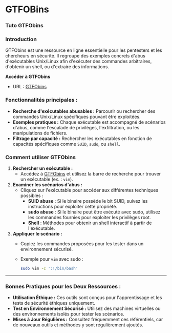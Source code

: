 # GTFOBins

### **Tuto GTFObins**

### **Introduction**

GTFObins est une ressource en ligne essentielle pour les pentesters et les chercheurs en sécurité. Il regroupe des exemples concrets d'abus d'exécutables Unix/Linux afin d'exécuter des commandes arbitraires, d'obtenir un shell, ou d'extraire des informations.

**Accéder à GTFObins**

* URL : [GTFObins](https://gtfobins.github.io/)

### **Fonctionnalités principales :**

* **Recherche d'exécutables abusables :** Parcourir ou rechercher des commandes Unix/Linux spécifiques pouvant être exploitées.
* **Exemples pratiques :** Chaque exécutable est accompagné de scénarios d'abus, comme l'escalade de privilèges, l'exfiltration, ou les manipulations de fichiers.
* **Filtrage par capacité :** Rechercher les exécutables en fonction de capacités spécifiques comme `SUID`, `sudo`, ou `shell`.

### **Comment utiliser GTFObins**

1. **Rechercher un exécutable :**
   * Accédez à [GTFObins](https://gtfobins.github.io/) et utilisez la barre de recherche pour trouver un exécutable (ex. : `vim`).
2. **Examiner les scénarios d'abus :**
   * Cliquez sur l'exécutable pour accéder aux différentes techniques possibles :
     * **SUID abuse** : Si le binaire possède le bit SUID, suivez les instructions pour exploiter cette propriété.
     * **sudo abuse** : Si le binaire peut être exécuté avec sudo, utilisez les commandes fournies pour exploiter les privilèges root.
     * **Shell** : Méthodes pour obtenir un shell interactif à partir de l'exécutable.
3. **Appliquer le scénario :**
   * Copiez les commandes proposées pour les tester dans un environnement sécurisé.
   *   Exemple pour `vim` avec sudo :

       ```bash
       sudo vim -c ':!/bin/bash'
       ```

***

### **Bonnes Pratiques pour les Deux Ressources :**

* **Utilisation Éthique :** Ces outils sont conçus pour l'apprentissage et les tests de sécurité éthiques uniquement.
* **Test en Environnement Sécurisé :** Utilisez des machines virtuelles ou des environnements isolés pour tester les scénarios.
* **Mises à Jour Régulières :** Consultez fréquemment ces référentiels, car de nouveaux outils et méthodes y sont régulièrement ajoutés.
